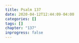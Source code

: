 ```yaml
---
title: Psalm 137
date: 2020-04-12T12:44:09-04:00
categories: []
tags: []
chapter: "137"
inprogress: false
---
```


